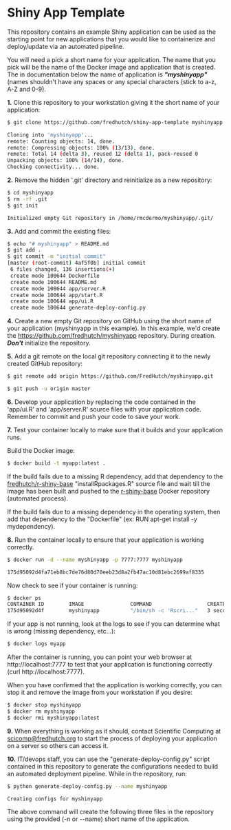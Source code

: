 # Shiny App Template

This repository contains an example Shiny application can be used as the starting point for new applications that you would like to containerize and deploy/update via an automated pipeline.

You will need a pick a short name for your application. The name that you pick will be the name of the Docker image and application that is created. The in documentation below the name of application is ***"myshinyapp"*** (names shouldn't have any spaces or any special characters (stick to a-z, A-Z and 0-9).

**1.** Clone this repository to your workstation giving it the short name of your application:

```bash
$ git clone https://github.com/fredhutch/shiny-app-template myshinyapp

Cloning into 'myshinyapp'...
remote: Counting objects: 14, done.
remote: Compressing objects: 100% (13/13), done.
remote: Total 14 (delta 3), reused 12 (delta 1), pack-reused 0
Unpacking objects: 100% (14/14), done.
Checking connectivity... done.
```

**2.** Remove the hidden '.git' directory and reinitialize as a new repository:

```bash
$ cd myshinyapp
$ rm -rf .git
$ git init

Initialized empty Git repository in /home/rmcdermo/myshinyapp/.git/
```

**3.** Add and commit the existing files:

```bash
$ echo "# myshinyapp" > README.md
$ git add .
$ git commit -m "initial commit"
[master (root-commit) 4af5f0b] initial commit
 6 files changed, 136 insertions(+)
 create mode 100644 Dockerfile
 create mode 100644 README.md
 create mode 100644 app/server.R
 create mode 100644 app/start.R
 create mode 100644 app/ui.R
 create mode 100644 generate-deploy-config.py
```

**4.** Create a new empty Git repository on GitHub using the short name of your application (myshinyapp in this example).  In this example, we'd create the https://github.com/fredhutch/myshinyapp repository. During creation. ***Don't*** initialize the repository.

**5.** Add a git remote on the local git repository connecting it to the newly created GitHub repository:

```bash
$ git remote add origin https://github.com/FredHutch/myshinyapp.git

$ git push -u origin master
```

**6.** Develop your application by replacing the code contained in the 'app/ui.R' and 'app/server.R' source files with your application code. Remember to commit and push your code to save your work.

**7.** Test your container locally to make sure that it builds and your application runs.

Build the Docker image:

```bash
$ docker build -t myapp:latest .
```

If the build fails due to a missing R dependency, add that dependency to the [fredhutch/r-shiny-base](https://github.com/FredHutch/r-shiny-base/blob/master/installRpackages.R) "installRpackages.R" source file and wait till the image has been built and pushed to the [r-shiny-base](https://hub.docker.com/r/fredhutch/r-shiny-base/) Docker repository (automated process).

If the build fails due to a missing dependency in the operating system, then add that dependency to the "Dockerfile" (ex: RUN apt-get install -y mydependency).

**8.** Run the container locally to ensure that your application is working correctly.

```bash
$ docker run -d --name myshinyapp -p 7777:7777 myshinyapp

175d95092d4fa71eb8bc7de76d80d70eeb23d8a2fb47ac10d81ebc2699af8335
```

Now check to see if your container is running:

```bash
$ docker ps
CONTAINER ID        IMAGE               COMMAND                  CREATED             STATUS              PORTS                    NAMES
175d95092d4f        myshinyapp          "/bin/sh -c 'Rscri..."   3 seconds ago       Up 2 seconds        0.0.0.0:7777->7777/tcp   myshinyapp
```

If your app is not running, look at the logs to see if you can determine what is wrong (missing dependency, etc...):

```bash
$ docker logs myapp
```

After the container is running, you can point your web browser at http://localhost:7777 to test that your application is functioning correctly (curl http://localhost:7777).

When you have confirmed that the application is working correctly, you can stop it and remove the image from your workstation if you desire:

```bash
$ docker stop myshinyapp
$ docker rm myshinyapp
$ docker rmi myshinyapp:latest
```

**9.** When everything is working as it should, contact Scientific Computing at scicomp@fredhutch.org to start the process of deploying your application on a server so others can access it.

**10.** IT/devops staff, you can use the "generate-deploy-config.py" script contained in this repository to generate the configurations needed to build an automated deployment pipeline. While in the repository, run:

```bash
$ python generate-deploy-config.py --name myshinyapp

Creating configs for myshinyapp
```

The above command will create the following three files in the repository using the provided (-n or --name) short name of the application.